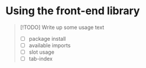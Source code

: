 # Using the front-end library

> [!TODO]
> Write up some usage text
>
> - [ ] package install
> - [ ] available imports
> - [ ] slot usage
> - [ ] tab-index
